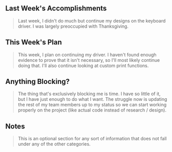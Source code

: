 ## Last Week's Accomplishments

> Last week, I didn't do much but continue my designs on the keyboard driver. I was largely preoccupied with Thanksgiving.

## This Week's Plan

> This week, I plan on continuing my driver. I haven't found enough evidence to prove that it isn't necessary, so I'll most likely continue doing that. I'll also continue looking at custom print functions.

## Anything Blocking?

> The thing that's exclusively blocking me is time. I have so little of it, but I have just enough to do what I want. The struggle now is updating the rest of my team members up to my status so we can start working properly on the project (like actual code instead of research / design).

## Notes

> This is an optional section for any sort of information that does not fall under any of the other categories.
